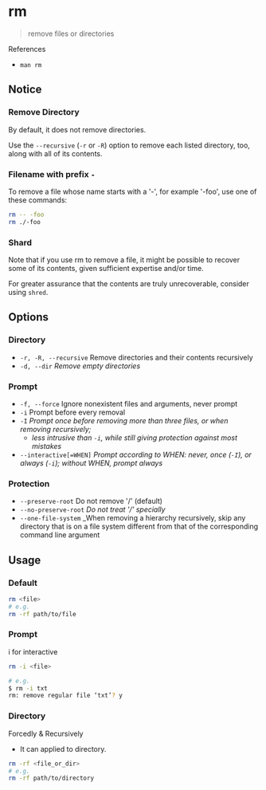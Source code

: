 # rm

> remove files or directories

References

- `man rm`

## Notice

### Remove Directory

By default, it does not remove directories.

Use the `--recursive` (`-r` or `-R`) option to remove each listed directory, too, along with all of its contents.

### Filename with prefix `-`

To remove a file whose name starts with a '-', for example '-foo', use one of these commands:

```bash
rm -- -foo
rm ./-foo
```

### Shard

Note that if you use rm to remove a file, it might be possible to recover some of its contents, given sufficient expertise and/or time.

For greater assurance that the contents are truly unrecoverable, consider using `shred`.

## Options

### Directory

- `-r, -R, --recursive` Remove directories and their contents recursively
- `-d, --dir` _Remove empty directories_

### Prompt

- `-f, --force` Ignore nonexistent files and arguments, never prompt
- `-i` Prompt before every removal
- `-I` _Prompt once before removing more than three files, or when removing recursively;_
    - _less intrusive than `-i`, while still giving protection against most mistakes_
- `--interactive[=WHEN]` _Prompt according to WHEN: never, once (`-I`), or always (`-i`); without WHEN, prompt always_

### Protection

- `--preserve-root` Do not remove '/' (default)
- `--no-preserve-root` _Do not treat '/' specially_
- `--one-file-system` _When removing a hierarchy recursively, skip any directory that is on a file system different from that of the corresponding command line argument

## Usage

### Default

```bash
rm <file>
# e.g.
rm -rf path/to/file
```

### Prompt

i for interactive

```bash
rm -i <file>

# e.g.
$ rm -i txt
rm: remove regular file ‘txt’? y
```

### Directory

Forcedly & Recursively

- It can applied to directory.

```bash
rm -rf <file_or_dir>
# e.g.
rm -rf path/to/directory
```
